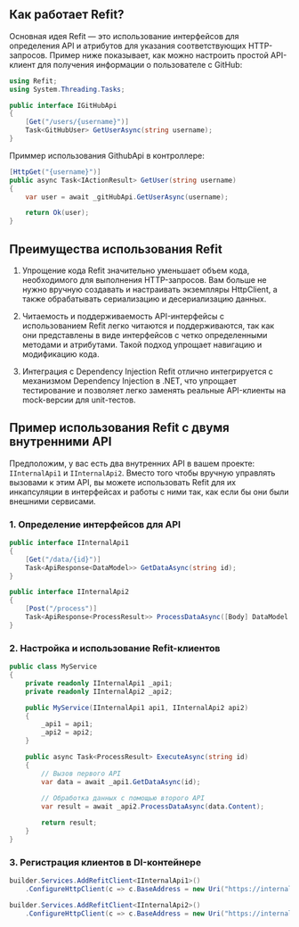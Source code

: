 ## Как работает Refit?

Основная идея Refit — это использование интерфейсов для определения API и атрибутов для указания соответствующих HTTP-запросов. Пример ниже показывает, как можно настроить простой API-клиент для получения информации о пользователе с GitHub:

```csharp
using Refit;
using System.Threading.Tasks;

public interface IGitHubApi
{
    [Get("/users/{username}")]
    Task<GitHubUser> GetUserAsync(string username);
}
```

Приммер использования GithubApi в контроллере:
```csharp
[HttpGet("{username}")]
public async Task<IActionResult> GetUser(string username)
{
    var user = await _gitHubApi.GetUserAsync(username);

    return Ok(user);
}
```
## Преимущества использования Refit
1. Упрощение кода
Refit значительно уменьшает объем кода, необходимого для выполнения HTTP-запросов. Вам больше не нужно вручную создавать и настраивать экземпляры HttpClient, а также обрабатывать сериализацию и десериализацию данных.

2. Читаемость и поддерживаемость
API-интерфейсы с использованием Refit легко читаются и поддерживаются, так как они представлены в виде интерфейсов с четко определенными методами и атрибутами. Такой подход упрощает навигацию и модификацию кода.

3. Интеграция с Dependency Injection
Refit отлично интегрируется с механизмом Dependency Injection в .NET, что упрощает тестирование и позволяет легко заменять реальные API-клиенты на mock-версии для unit-тестов.

## Пример использования Refit с двумя внутренними API

Предположим, у вас есть два внутренних API в вашем проекте: `IInternalApi1` и `IInternalApi2`. Вместо того чтобы вручную управлять вызовами к этим API, вы можете использовать Refit для их инкапсуляции в интерфейсах и работы с ними так, как если бы они были внешними сервисами.

### 1. Определение интерфейсов для API

```csharp
public interface IInternalApi1
{
    [Get("/data/{id}")]
    Task<ApiResponse<DataModel>> GetDataAsync(string id);
}

public interface IInternalApi2
{
    [Post("/process")]
    Task<ApiResponse<ProcessResult>> ProcessDataAsync([Body] DataModel data);
}
```

### 2. Настройка и использование Refit-клиентов
```csharp
public class MyService
{
    private readonly IInternalApi1 _api1;
    private readonly IInternalApi2 _api2;

    public MyService(IInternalApi1 api1, IInternalApi2 api2)
    {
        _api1 = api1;
        _api2 = api2;
    }

    public async Task<ProcessResult> ExecuteAsync(string id)
    {
        // Вызов первого API
        var data = await _api1.GetDataAsync(id);
        
        // Обработка данных с помощью второго API
        var result = await _api2.ProcessDataAsync(data.Content);

        return result;
    }
}
```
### 3. Регистрация клиентов в DI-контейнере

```csharp
builder.Services.AddRefitClient<IInternalApi1>()
    .ConfigureHttpClient(c => c.BaseAddress = new Uri("https://internalapi1.com"));

builder.Services.AddRefitClient<IInternalApi2>()
    .ConfigureHttpClient(c => c.BaseAddress = new Uri("https://internalapi2.com"));
```
